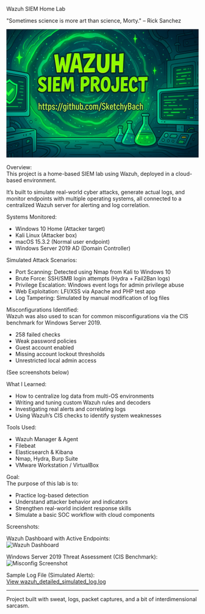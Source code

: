 Wazuh SIEM Home Lab

"Sometimes science is more art than science, Morty." – Rick Sanchez

![Wazuh Project Banner](screenshots/Wazuh.png)

Overview:  
This project is a home-based SIEM lab using Wazuh, deployed in a cloud-based environment.

It’s built to simulate real-world cyber attacks, generate actual logs, and monitor endpoints with multiple operating systems, all connected to a centralized Wazuh server for alerting and log correlation.

Systems Monitored:
- Windows 10 Home (Attacker target)
- Kali Linux (Attacker box)
- macOS 15.3.2 (Normal user endpoint)
- Windows Server 2019 AD (Domain Controller)

Simulated Attack Scenarios:
- Port Scanning: Detected using Nmap from Kali to Windows 10
- Brute Force: SSH/SMB login attempts (Hydra + Fail2Ban logs)
- Privilege Escalation: Windows event logs for admin privilege abuse
- Web Exploitation: LFI/XSS via Apache and PHP test app
- Log Tampering: Simulated by manual modification of log files

Misconfigurations Identified:  
Wazuh was also used to scan for common misconfigurations via the CIS benchmark for Windows Server 2019.

- 258 failed checks
- Weak password policies
- Guest account enabled
- Missing account lockout thresholds
- Unrestricted local admin access

(See screenshots below)

What I Learned:
- How to centralize log data from multi-OS environments
- Writing and tuning custom Wazuh rules and decoders
- Investigating real alerts and correlating logs
- Using Wazuh’s CIS checks to identify system weaknesses

Tools Used:
- Wazuh Manager & Agent
- Filebeat
- Elasticsearch & Kibana
- Nmap, Hydra, Burp Suite
- VMware Workstation / VirtualBox

Goal:  
The purpose of this lab is to:
- Practice log-based detection
- Understand attacker behavior and indicators
- Strengthen real-world incident response skills
- Simulate a basic SOC workflow with cloud components

Screenshots:

Wazuh Dashboard with Active Endpoints:  
![Wazuh Dashboard](screenshots/Dashboard.png)

Windows Server 2019 Threat Assessment (CIS Benchmark):  
![Misconfig Screenshot](screenshots/windows19_threat_assesment.png)

Sample Log File (Simulated Alerts):  
[View wazuh_detailed_simulated_log.log](logs/wazuh_detailed_simulated_log.log)

---

Project built with sweat, logs, packet captures, and a bit of interdimensional sarcasm.
